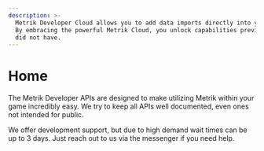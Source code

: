 ```yaml
---
description: >-
  Metrik Developer Cloud allows you to add data imports directly into your game.
  By embracing the powerful Metrik Cloud, you unlock capabilities previously you
  did not have.
---
```


# Home

The Metrik Developer APIs are designed to make utilizing Metrik within your game incredibly easy. We try to keep all APIs well documented, even ones not intended for public. 

We offer development support, but due to high demand wait times can be up to 3 days. Just reach out to us via the messenger if you need help.



